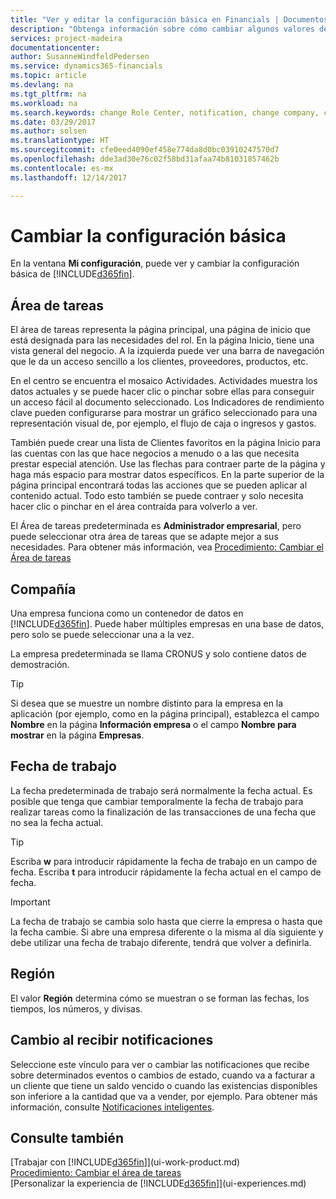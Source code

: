```yaml
---
title: "Ver y editar la configuración básica en Financials | Documentos de Microsoft"
description: "Obtenga información sobre cómo cambiar algunos valores de configuración básicos en Financials, por ejemplo, el área de tareas, la empresa o la fecha de trabajo."
services: project-madeira
documentationcenter: 
author: SusanneWindfeldPedersen
ms.service: dynamics365-financials
ms.topic: article
ms.devlang: na
ms.tgt_pltfrm: na
ms.workload: na
ms.search.keywords: change Role Center, notification, change company, change work date
ms.date: 03/29/2017
ms.author: solsen
ms.translationtype: HT
ms.sourcegitcommit: cfe0eed4090ef458e774da8d0bc03910247570d7
ms.openlocfilehash: dde3ad30e76c02f58bd31afaa74b81031857462b
ms.contentlocale: es-mx
ms.lasthandoff: 12/14/2017

---
```

# <a name="changing-basic-settings"></a>Cambiar la configuración básica
En la ventana **Mi configuración**, puede ver y cambiar la configuración básica de [!INCLUDE[d365fin](includes/d365fin_md.md)].  

## <a name="role-center"></a>Área de tareas
El área de tareas representa la página principal, una página de inicio que está designada para las necesidades del rol. En la página Inicio, tiene una vista general del negocio. A la izquierda puede ver una barra de navegación que le da un acceso sencillo a los clientes, proveedores, productos, etc.

En el centro se encuentra el mosaico Actividades. Actividades muestra los datos actuales y se puede hacer clic o pinchar sobre ellas para conseguir un acceso fácil al documento seleccionado. Los Indicadores de rendimiento clave pueden configurarse para mostrar un gráfico seleccionado para una representación visual de, por ejemplo, el flujo de caja o ingresos y gastos.

También puede crear una lista de Clientes favoritos en la página Inicio para las cuentas con las que hace negocios a menudo o a las que necesita prestar especial atención. Use las flechas para contraer parte de la página y haga más espacio para mostrar datos específicos. En la parte superior de la página principal encontrará todas las acciones que se pueden aplicar al contenido actual. Todo esto también se puede contraer y solo necesita hacer clic o pinchar en el área contraída para volverlo a ver.

El Área de tareas predeterminada es **Administrador empresarial**, pero puede seleccionar otra área de tareas que se adapte mejor a sus necesidades. Para obtener más información, vea [Procedimiento: Cambiar el Área de tareas](change-role.md)

## <a name="company"></a>Compañía
Una empresa funciona como un contenedor de datos en [!INCLUDE[d365fin](includes/d365fin_md.md)]. Puede haber múltiples empresas en una base de datos, pero solo se puede seleccionar una a la vez.

La empresa predeterminada se llama CRONUS y solo contiene datos de demostración.

> [!TIP]  
>   Si desea que se muestre un nombre distinto para la empresa en la aplicación (por ejemplo, como en la página principal), establezca el campo **Nombre** en la página **Información empresa** o el campo **Nombre para mostrar** en la página **Empresas**.  

## <a name="work-date"></a>Fecha de trabajo
La fecha predeterminada de trabajo será normalmente la fecha actual. Es posible que tenga que cambiar temporalmente la fecha de trabajo para realizar tareas como la finalización de las transacciones de una fecha que no sea la fecha actual.

> [!TIP]  
>   Escriba **w** para introducir rápidamente la fecha de trabajo en un campo de fecha. Escriba **t** para introducir rápidamente la fecha actual en el campo de fecha.

> [!IMPORTANT]  
>   La fecha de trabajo se cambia solo hasta que cierre la empresa o hasta que la fecha cambie. Si abre una empresa diferente o la misma al día siguiente y debe utilizar una fecha de trabajo diferente, tendrá que volver a definirla.

## <a name="region"></a>Región
El valor **Región** determina cómo se muestran o se forman las fechas, los tiempos, los números, y divisas.   

## <a name="changing-when-i-receive-notifications"></a>Cambio al recibir notificaciones
Seleccione este vínculo para ver o cambiar las notificaciones que recibe sobre determinados eventos o cambios de estado, cuando va a facturar a un cliente que tiene un saldo vencido o cuando las existencias disponibles son inferiore a la cantidad que va a vender, por ejemplo. Para obtener más información, consulte [Notificaciones inteligentes](ui-smart-notifications.md).

## <a name="see-also"></a>Consulte también
[Trabajar con [!INCLUDE[d365fin](includes/d365fin_md.md)]](ui-work-product.md)  
[Procedimiento: Cambiar el área de tareas](change-role.md)  
[Personalizar la experiencia de [!INCLUDE[d365fin](includes/d365fin_md.md)]](ui-experiences.md)  

